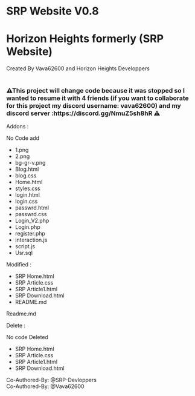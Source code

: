 # SRP Website V0.8
# Horizon Heights formerly (SRP Website)

Created By Vava62600 and Horizon Heights Developpers
<br>
<br>
<h3>⚠This project will change code because it was stopped so I wanted to resume it with 4 friends (if you want to collaborate for this project my discord username: vava62600) and my discord server :https://discord.gg/NmuZ5sh8hR ⚠</h3>
Addons :

No Code add
- 1.png
- 2.png
- bg-gr-v.png
- Blog.html
- blog.css
- Home.html
- styles.css
- login.html
- login.css
- passwrd.html
- passwrd.css
- Login_V2.php
- Login.php
- register.php
- interaction.js
- script.js
- Usr.sql

Modified :
- SRP Home.html
- SRP Article.css
- SRP Article1.html
- SRP Download.html
- README.md

Readme.md

Delete :

No code Deleted
- SRP Home.html
- SRP Article.css
- SRP Article1.html
- SRP Download.html

Co-Authored-By: @SRP-Devloppers <br>
Co-Authored-By: @Vava62600
